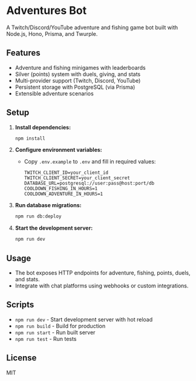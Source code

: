 # Adventures Bot

A Twitch/Discord/YouTube adventure and fishing game bot built with Node.js,
Hono, Prisma, and Twurple.

## Features

- Adventure and fishing minigames with leaderboards
- Silver (points) system with duels, giving, and stats
- Multi-provider support (Twitch, Discord, YouTube)
- Persistent storage with PostgreSQL (via Prisma)
- Extensible adventure scenarios

## Setup

1. **Install dependencies:**
   ```bash
   npm install
   ```

2. **Configure environment variables:**
   - Copy `.env.example` to `.env` and fill in required values:
     ```
     TWITCH_CLIENT_ID=your_client_id
     TWITCH_CLIENT_SECRET=your_client_secret
     DATABASE_URL=postgresql://user:pass@host:port/db
     COOLDOWN_FISHING_IN_HOURS=1
     COOLDOWN_ADVENTURE_IN_HOURS=1
     ```

3. **Run database migrations:**
   ```bash
   npm run db:deploy
   ```

4. **Start the development server:**
   ```bash
   npm run dev
   ```

## Usage

- The bot exposes HTTP endpoints for adventure, fishing, points, duels, and
  stats.
- Integrate with chat platforms using webhooks or custom integrations.

## Scripts

- `npm run dev` - Start development server with hot reload
- `npm run build` - Build for production
- `npm run start` - Run built server
- `npm run test` - Run tests

## License

MIT
